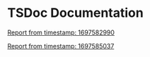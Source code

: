 # TSDoc Documentation
 
[Report from timestamp: 1697582990](./1697582990/index.html) 
 
[Report from timestamp: 1697585037](./1697585037/index.html) 

